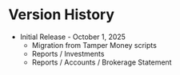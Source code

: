 # Version History

* Initial Release - October 1, 2025
     - Migration from Tamper Money scripts
     - Reports / Investments
     - Reports / Accounts / Brokerage Statement
